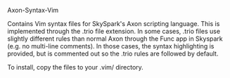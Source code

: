 Axon-Syntax-Vim

Contains Vim syntax files for SkySpark's Axon scripting language.  This is implemented through the .trio file extension.  In some cases, .trio files use slightly different rules than normal Axon through the Func app in Skyspark (e.g. no multi-line comments).  In those cases, the syntax highlighting is provided, but is commented out so the .trio rules are followed by default.

To install, copy the files to your .vim/ directory.  
